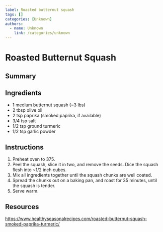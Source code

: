 ```yaml
---
label: Roasted butternut squash
tags: []
categories: [Unknown]
authors:
  - name: Unknown
    link: /categories/unknown
---
```


# Roasted Butternut Squash

## Summary

## Ingredients
- 1 medium butternut squash (~3 lbs)
- 2 tbsp olive oil
- 2 tsp paprika (smoked paprika, if available)
- 3/4 tsp salt
- 1/2 tsp ground turmeric
- 1/2 tsp garlic powder

## Instructions
1. Preheat oven to 375.
2. Peel the squash, slice it in two, and remove the seeds. Dice the squash flesh into ~1/2 inch cubes.
3. Mix all ingredients together until the squash chunks are well coated.
4. Spread the chunks out on a baking pan, and roast for 35 minutes, until the squash is tender.
5. Serve warm.

## Resources
https://www.healthyseasonalrecipes.com/roasted-butternut-squash-smoked-paprika-turmeric/

